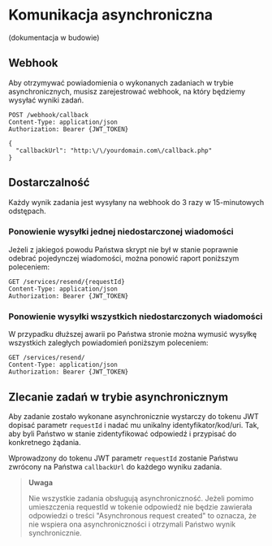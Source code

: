 # Komunikacja asynchroniczna

(dokumentacja w budowie)

## Webhook

Aby otrzymywać powiadomienia o wykonanych zadaniach w trybie asynchronicznych, 
musisz zarejestrować webhook, na który będziemy wysyłać wyniki zadań.

```http request
POST /webhook/callback
Content-Type: application/json
Authorization: Bearer {JWT_TOKEN}

{
  "callbackUrl": "http:\/\/yourdomain.com\/callback.php"
}
```

## Dostarczalność

Każdy wynik zadania jest wysyłany na webhook do 3 razy w 15-minutowych odstępach.

### Ponowienie wysyłki jednej niedostarczonej wiadomości

Jeżeli z jakiegoś powodu Państwa skrypt nie był w stanie poprawnie odebrać pojedynczej wiadomości, można ponowić raport poniższym poleceniem:

```http request
GET /services/resend/{requestId}
Content-Type: application/json
Authorization: Bearer {JWT_TOKEN}
```

### Ponowienie wysyłki wszystkich niedostarczonych wiadomości

W przypadku dłuższej awarii po Państwa stronie można wymusić wysyłkę wszystkich zaległych powiadomień poniższym poleceniem:

```http request
GET /services/resend/
Content-Type: application/json
Authorization: Bearer {JWT_TOKEN}
```

## Zlecanie zadań w trybie asynchronicznym

Aby zadanie zostało wykonane asynchronicznie wystarczy 
do tokenu JWT dopisać parametr `requestId` i nadać mu unikalny identyfikator/kod/uri. 
Tak, aby byli Państwo w stanie zidentyfikować odpowiedź i przypisać do konkretnego żądania.

Wprowadzony do tokenu JWT parametr `requestId` zostanie Państwu zwrócony na Państwa `callbackUrl` do każdego wyniku zadania.

> __Uwaga__
> 
> Nie wszystkie zadania obsługują asynchroniczność. Jeżeli pomimo umieszczenia requestId w tokenie odpowiedź nie będzie zawierała odpowiedzi o treści "Asynchronous request created" to oznacza, że nie wspiera ona asynchroniczności i otrzymali Państwo wynik synchronicznie. 